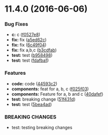 <a name="11.4.0"></a>
# 11.4.0 (2016-06-06)


### Bug Fixes

* **c:** c ([f0527e8](https://aui-team-bot/:j6Rw/%22Jt4J+3~Y-%,@bitbucket.org/atlassian/atlaskit-spike.git/commits/f0527e8))
* **fix:** fix ([a5ed62c](https://aui-team-bot/:j6Rw/%22Jt4J+3~Y-%,@bitbucket.org/atlassian/atlaskit-spike.git/commits/a5ed62c))
* **fix:** fix ([6c49f04](https://aui-team-bot/:j6Rw/%22Jt4J+3~Y-%,@bitbucket.org/atlassian/atlaskit-spike.git/commits/6c49f04))
* **fix:** fix a,b,c ([b3cdfab](https://aui-team-bot/:j6Rw/%22Jt4J+3~Y-%,@bitbucket.org/atlassian/atlaskit-spike.git/commits/b3cdfab))
* **test:** test ([b958498](https://aui-team-bot/:j6Rw/%22Jt4J+3~Y-%,@bitbucket.org/atlassian/atlaskit-spike.git/commits/b958498))
* **test:** test ([fdafba1](https://aui-team-bot/:j6Rw/%22Jt4J+3~Y-%,@bitbucket.org/atlassian/atlaskit-spike.git/commits/fdafba1))


### Features

* **code:** code ([44593c2](https://aui-team-bot/:j6Rw/%22Jt4J+3~Y-%,@bitbucket.org/atlassian/atlaskit-spike.git/commits/44593c2))
* **components:** feat for a, b, c ([f025f03](https://aui-team-bot/:j6Rw/%22Jt4J+3~Y-%,@bitbucket.org/atlassian/atlaskit-spike.git/commits/f025f03))
* **components:** Feature for a, b and c ([40dafef](https://aui-team-bot/:j6Rw/%22Jt4J+3~Y-%,@bitbucket.org/atlassian/atlaskit-spike.git/commits/40dafef))
* **test:** breaking change ([51f431d](https://aui-team-bot/:j6Rw/%22Jt4J+3~Y-%,@bitbucket.org/atlassian/atlaskit-spike.git/commits/51f431d))
* **test:** test ([5bea4ad](https://aui-team-bot/:j6Rw/%22Jt4J+3~Y-%,@bitbucket.org/atlassian/atlaskit-spike.git/commits/5bea4ad))


### BREAKING CHANGES

* test: testing breaking changes




